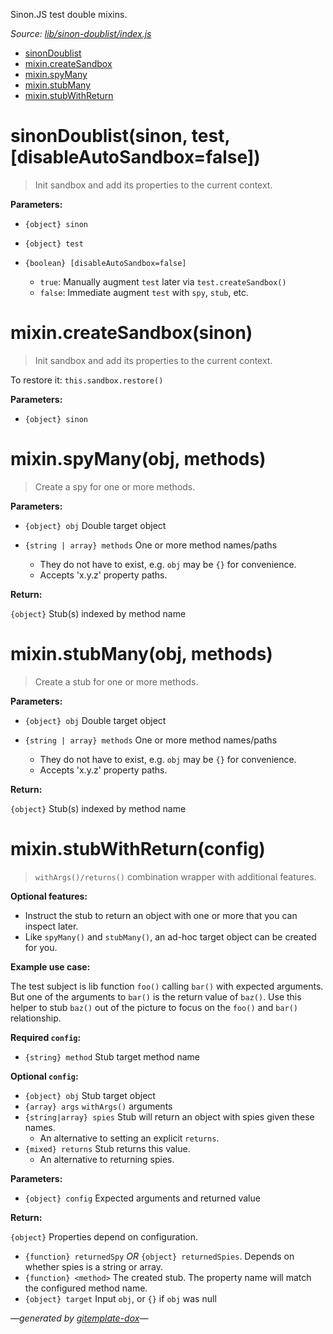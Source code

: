 Sinon.JS test double mixins.

_Source: [lib/sinon-doublist/index.js](../lib/sinon-doublist/index.js)_

- [sinonDoublist](#sinondoublistsinon-test-disableautosandboxfalse)
- [mixin.createSandbox](#mixincreatesandboxsinon)
- [mixin.spyMany](#mixinspymanyobj-methods)
- [mixin.stubMany](#mixinstubmanyobj-methods)
- [mixin.stubWithReturn](#mixinstubwithreturnconfig)

# sinonDoublist(sinon, test, [disableAutoSandbox=false])

> Init sandbox and add its properties to the current context.

**Parameters:**

- `{object} sinon`
- `{object} test`
- `{boolean} [disableAutoSandbox=false]`

  - `true`: Manually augment `test` later via `test.createSandbox()`
  - `false`: Immediate augment `test` with `spy`, `stub`, etc.

# mixin.createSandbox(sinon)

> Init sandbox and add its properties to the current context.

To restore it: `this.sandbox.restore()`

**Parameters:**

- `{object} sinon`

# mixin.spyMany(obj, methods)

> Create a spy for one or more methods.

**Parameters:**

- `{object} obj` Double target object
- `{string | array} methods` One or more method names/paths

  - They do not have to exist, e.g. `obj` may be `{}` for convenience.
  - Accepts 'x.y.z' property paths.

**Return:**

`{object}` Stub(s) indexed by method name

# mixin.stubMany(obj, methods)

> Create a stub for one or more methods.

**Parameters:**

- `{object} obj` Double target object
- `{string | array} methods` One or more method names/paths

  - They do not have to exist, e.g. `obj` may be `{}` for convenience.
  - Accepts 'x.y.z' property paths.

**Return:**

`{object}` Stub(s) indexed by method name

# mixin.stubWithReturn(config)

> `withArgs()/returns()` combination wrapper with additional features.

**Optional features:**

- Instruct the stub to return an object with one or more that you can inspect later.
- Like `spyMany()` and `stubMany()`, an ad-hoc target object can be created for you.

**Example use case:**

The test subject is lib function `foo()` calling `bar()`
with expected arguments. But one of the arguments to `bar()`
is the return value of `baz()`. Use this helper to stub `baz()`
out of the picture to focus on the `foo()` and `bar()` relationship.

**Required `config`:**

- `{string} method` Stub target method name

**Optional `config`:**

- `{object} obj` Stub target object
- `{array} args` `withArgs()` arguments
- `{string|array} spies` Stub will return an object with spies given these names.
  - An alternative to setting an explicit `returns`.
- `{mixed} returns` Stub returns this value.
  - An alternative to returning spies.

**Parameters:**

- `{object} config` Expected arguments and returned value

**Return:**

`{object}` Properties depend on configuration.

- `{function} returnedSpy` *OR* `{object} returnedSpies`. Depends on whether spies is a string or array.
- `{function} <method>` The created stub. The property name will match the configured method name.
- `{object} target` Input `obj`, or `{}` if `obj` was null

_&mdash;generated by [gitemplate-dox](https://github.com/codeactual/gitemplate-dox)&mdash;_
